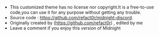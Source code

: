 - This customized theme has no license nor copyright.It is a free-to-use code,you can use it for any purpose without getting any trouble.
- Source code : https://github.com/refact0r/midnight-discord.
- Originally created by (https://github.com/refact0r) , edited by me 
- Leave a comment if you enjoy this version of Midnight 
